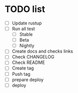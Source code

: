 # TODO list

- [ ] Update rustup
- [ ] Run all test
  - [ ] Stable
  - [ ] Beta
  - [ ] Nightly
- [ ] Create docs and checks links
- [ ] Check CHANGELOG
- [ ] Check README
- [ ] Create tag
- [ ] Push tag
- [ ] prepare deploy
- [ ] deploy